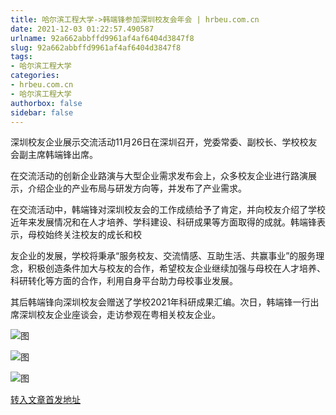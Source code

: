 ```yaml
---
title: 哈尔滨工程大学->韩端锋参加深圳校友会年会 | hrbeu.com.cn
date: 2021-12-03 01:22:57.490587
urlname: 92a662abbffd9961af4af6404d3847f8
slug: 92a662abbffd9961af4af6404d3847f8
tags: 
- 哈尔滨工程大学
categories:
- hrbeu.com.cn
- 哈尔滨工程大学
authorbox: false
sidebar: false
---
```

深圳校友企业展示交流活动11月26日在深圳召开，党委常委、副校长、学校校友会副主席韩端锋出席。

在交流活动的创新企业路演与大型企业需求发布会上，众多校友企业进行路演展示，介绍企业的产业布局与研发方向等，并发布了产业需求。

在交流活动中，韩端锋对深圳校友会的工作成绩给予了肯定，并向校友介绍了学校近年来发展情况和在人才培养、学科建设、科研成果等方面取得的成就。韩端锋表示，母校始终关注校友的成长和校
<!--more-->
友企业的发展，学校将秉承“服务校友、交流情感、互助生活、共赢事业”的服务理念，积极创造条件加大与校友的合作，希望校友企业继续加强与母校在人才培养、科研转化等方面的合作，利用自身平台助力母校事业发展。

其后韩端锋向深圳校友会赠送了学校2021年科研成果汇编。次日，韩端锋一行出席深圳校友企业座谈会，走访参观在粤相关校友企业。

![图](http://gongxue.cn/__local/D/D0/38/E606257434FFA33081CA462B5D2_B9B7969C_102F8.jpg)

![图](http://gongxue.cn/__local/6/11/F8/F4E9180AC3F9C79EA4611B20056_BECAC921_1397B.jpg)

![图](http://gongxue.cn/__local/5/17/4B/D8EDBB1C237363FFCF9ADB5FF4C_F7AE9AA5_1B6B9.jpg)

[转入文章首发地址](http://gongxue.cn/info/1141/69027.htm)